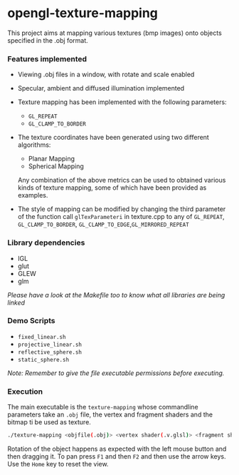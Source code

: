 # opengl-texture-mapping
This project aims at mapping various textures (bmp images) onto objects specified in the .obj format.
### Features implemented
- Viewing .obj files in a window, with rotate and scale enabled
- Specular, ambient and diffused illumination implemented
- Texture mapping has been implemented with the following parameters:
  - `GL_REPEAT`
  - `GL_CLAMP_TO_BORDER`
- The texture coordinates have been generated using two different algorithms:
  - Planar Mapping
  - Spherical Mapping

  Any combination of the above metrics can be used to obtained various kinds of texture mapping, some of which have been     provided as examples.
- The style of mapping can be modified by changing the third parameter of the function call `glTexParameteri` in texture.cpp to any of `GL_REPEAT`, `GL_CLAMP_TO_BORDER`, `GL_CLAMP_TO_EDGE`,`GL_MIRRORED_REPEAT`

### Library dependencies
- lGL
- glut
- GLEW
- glm

*Please have a look at the Makefile too to know what all libraries are being linked*

### Demo Scripts
- `fixed_linear.sh`
- `projective_linear.sh`
- `reflective_sphere.sh`
- `static_sphere.sh`

*Note: Remember to give the file executable permissions before executing.*

### Execution
The main executable is the `texture-mapping` whose commandline parameters take an `.obj` file, the vertex and fragment shaders and the bitmap ti be used as texture.
```bash
./texture-mapping <objfile(.obj)> <vertex shader(.v.glsl)> <fragment shader(.f.glsl)> <bitmap(.bmp)>
```

Rotation of the object happens as expected with the left mouse button and then dragging it. To pan press `F1` and then `F2` and then use the arrow keys. Use the `Home` key to reset the view.
